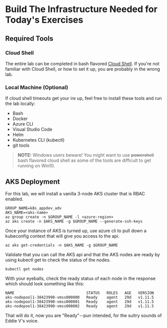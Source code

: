 # Build The Infrastructure Needed for Today's Exercises

## Required Tools

### Cloud Shell
The entire lab can be completed in bash flavored [Cloud Shell](https://docs.microsoft.com/en-us/azure/cloud-shell/overview). If you're not familiar with Cloud Shell, or how to set it up, you are probably in the wrong lab.

### Local Machine (Optional)
If cloud shell timeouts get your ire up, feel free to install these tools and run the lab locally:  
* Bash
* Docker
* Azure CLI
* Visual Studio Code
* Helm
* Kubernetes CLI (kubectl)
* git tools

> **NOTE:**
> Windows users beware! You might want to use ~~powershell~~ bash flavored cloud shell as some of the tools are difficult to get running on Win10.

## AKS Deployment
For this lab, we will install a vanilla 3-node AKS cluster that is RBAC enabled.

```console
GROUP_NAME=k8s_appdev_adv
AKS_NAME=<aks-name>
az group create -n $GROUP_NAME -l <azure-region>
az aks create -n $AKS_NAME -g $GROUP_NAME --generate-ssh-keys 
```
Once your instance of AKS is turned up, use azure cli to pull down a kubeconfig context that will give you access to the api.
```console
az aks get-credentials -n $AKS_NAME -g $GROUP_NAME
```
Validate that you can call the AKS api and that the AKS nodes are ready by using kubectl get to check the status of the nodes.
```console
kubectl get nodes
```
With your eyeballs, check the ready status of each node in the response which should look something like this:
```output
NAME                                STATUS   ROLES   AGE   VERSION
aks-nodepool1-38423990-vmss000000   Ready    agent   29d   v1.11.5
aks-nodepool1-38423990-vmss000001   Ready    agent   29d   v1.11.5
aks-nodepool1-38423990-vmss000002   Ready    agent   29d   v1.11.5
```
That will do it, now you are "Ready"--pun intended, for the sultry sounds of Eddie V's voice.



    